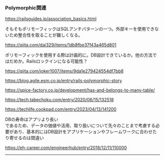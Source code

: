 ### Polymorphic関連

https://railsguides.jp/association_basics.html

そもそもポリモーフィックはSQLアンチパターンの一つ。外部キーを使用できないため整合性を取ることが難しくなる。

https://qiita.com/dai329/items/1db8fbe37f43a465d801

ポリモーフィックを使用する際は計画的に。DB設計できているか。他の方法ではだめか。Railsロックインになる可能性？

https://qiita.com/joker1007/items/9da1e279424554df7bb8

https://blog.agile.esm.co.jp/entry/rails-polymorphic-story

https://spice-factory.co.jp/development/has-and-belongs-to-many-table/

https://tech.tabechoku.com/entry/2020/06/15/132518

https://techlife.cookpad.com/entry/2023/04/13/141200

DBの寿命はアプリより長い<br/>
であるため、データの価値や活用、取り扱いについて先々のことまで考慮する必要があり、基本的にはDB設計をアプリケーションやフレームワークに合わせたり寄せるのは間違い

https://eh-career.com/engineerhub/entry/2018/12/11/110000

----


